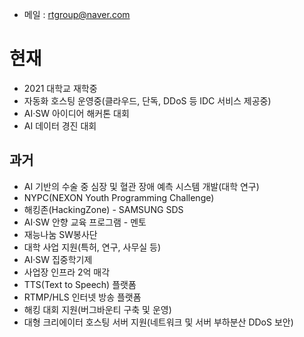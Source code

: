 - 메일 : rtgroup@naver.com
# 현재
- 2021 대학교 재학중
- 자동화 호스팅 운영중(클라우드, 단독, DDoS 등 IDC 서비스 제공중)
- AI·SW 아이디어 해커톤 대회
- AI 데이터 경진 대회
## 과거
- AI 기반의 수술 중 심장 및 혈관 장애 예측 시스템 개발(대학 연구)
- NYPC(NEXON Youth Programming Challenge)
- 해킹존(HackingZone) - SAMSUNG SDS
- AI·SW 안향 교육 프로그램 - 멘토
- 재능나눔 SW봉사단
- 대학 사업 지원(특허, 연구, 사무실 등)
- AI·SW 집중학기제
- 사업장 인프라 2억 매각
- TTS(Text to Speech) 플랫폼
- RTMP/HLS 인터넷 방송 플랫폼
- 해킹 대회 지원(버그바운티 구축 및 운영)
- 대형 크리에이터 호스팅 서버 지원(네트워크 및 서버 부하분산 DDoS 보안)
